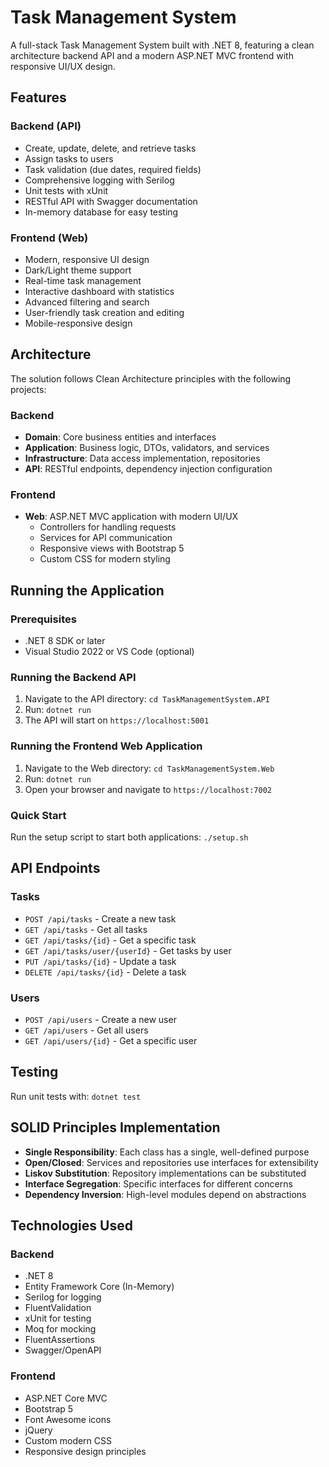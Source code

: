 # Task Management System

A full-stack Task Management System built with .NET 8, featuring a clean architecture backend API and a modern ASP.NET MVC frontend with responsive UI/UX design.

## Features

### Backend (API)
- Create, update, delete, and retrieve tasks
- Assign tasks to users
- Task validation (due dates, required fields)
- Comprehensive logging with Serilog
- Unit tests with xUnit
- RESTful API with Swagger documentation
- In-memory database for easy testing

### Frontend (Web)
- Modern, responsive UI design
- Dark/Light theme support
- Real-time task management
- Interactive dashboard with statistics
- Advanced filtering and search
- User-friendly task creation and editing
- Mobile-responsive design

## Architecture

The solution follows Clean Architecture principles with the following projects:

### Backend
- **Domain**: Core business entities and interfaces
- **Application**: Business logic, DTOs, validators, and services
- **Infrastructure**: Data access implementation, repositories
- **API**: RESTful endpoints, dependency injection configuration

### Frontend
- **Web**: ASP.NET MVC application with modern UI/UX
  - Controllers for handling requests
  - Services for API communication
  - Responsive views with Bootstrap 5
  - Custom CSS for modern styling

## Running the Application

### Prerequisites
- .NET 8 SDK or later
- Visual Studio 2022 or VS Code (optional)

### Running the Backend API
1. Navigate to the API directory: `cd TaskManagementSystem.API`
2. Run: `dotnet run`
3. The API will start on `https://localhost:5001`

### Running the Frontend Web Application
1. Navigate to the Web directory: `cd TaskManagementSystem.Web`
2. Run: `dotnet run`
3. Open your browser and navigate to `https://localhost:7002`

### Quick Start
Run the setup script to start both applications: `./setup.sh`

## API Endpoints

### Tasks
- `POST /api/tasks` - Create a new task
- `GET /api/tasks` - Get all tasks
- `GET /api/tasks/{id}` - Get a specific task
- `GET /api/tasks/user/{userId}` - Get tasks by user
- `PUT /api/tasks/{id}` - Update a task
- `DELETE /api/tasks/{id}` - Delete a task

### Users
- `POST /api/users` - Create a new user
- `GET /api/users` - Get all users
- `GET /api/users/{id}` - Get a specific user

## Testing

Run unit tests with: `dotnet test`

## SOLID Principles Implementation

- **Single Responsibility**: Each class has a single, well-defined purpose
- **Open/Closed**: Services and repositories use interfaces for extensibility
- **Liskov Substitution**: Repository implementations can be substituted
- **Interface Segregation**: Specific interfaces for different concerns
- **Dependency Inversion**: High-level modules depend on abstractions

## Technologies Used

### Backend
- .NET 8
- Entity Framework Core (In-Memory)
- Serilog for logging
- FluentValidation
- xUnit for testing
- Moq for mocking
- FluentAssertions
- Swagger/OpenAPI

### Frontend
- ASP.NET Core MVC
- Bootstrap 5
- Font Awesome icons
- jQuery
- Custom modern CSS
- Responsive design principles
